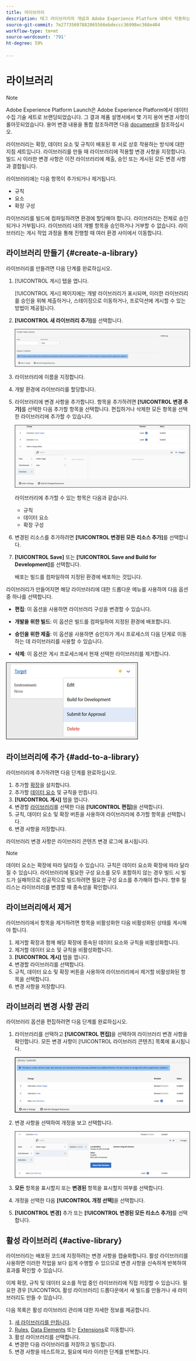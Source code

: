 ```yaml
---
title: 라이브러리
description: 태그 라이브러리의 개념과 Adobe Experience Platform 내에서 작동하는 방법에 대해 알아봅니다.
source-git-commit: 7e27735697882065566ebdeccc36998ec368e404
workflow-type: tm+mt
source-wordcount: '791'
ht-degree: 59%

---
```


# 라이브러리

>[!NOTE]
>
>Adobe Experience Platform Launch은 Adobe Experience Platform에서 데이터 수집 기술 세트로 브랜딩되었습니다. 그 결과 제품 설명서에서 몇 가지 용어 변경 사항이 롤아웃되었습니다. 용어 변경 내용을 통합 참조하려면 다음 [document](../../term-updates.md)을 참조하십시오.

라이브러리는 확장, 데이터 요소 및 규칙이 배포된 후 서로 상호 작용하는 방식에 대한 지침 세트입니다. 라이브러리를 만들 때 라이브러리에 적용할 변경 사항을 지정합니다. 빌드 시 이러한 변경 사항은 이전 라이브러리에 제출, 승인 또는 게시된 모든 변경 사항과 결합됩니다.

라이브러리에는 다음 항목이 추가되거나 제거됩니다.

* 규칙
* 요소
* 확장 구성

라이브러리를 빌드에 컴파일하려면 환경에 할당해야 합니다. 라이브러리는 전체로 승인되거나 거부됩니다. 라이브러리 내의 개별 항목을 승인하거나 거부할 수 없습니다. 라이브러리는 게시 작업 과정을 통해 진행할 때 여러 환경 사이에서 이동합니다.

## 라이브러리 만들기 {#create-a-library}

라이브러리를 만들려면 다음 단계를 완료하십시오.

1. [!UICONTROL 게시] 탭을 엽니다.

   [!UICONTROL 게시] 페이지에는 개발 라이브러리가 표시되며, 이러한 라이브러리를 승인을 위해 제출하거나, 스테이징으로 이동하거나, 프로덕션에 게시할 수 있는 방법이 제공됩니다.

1. **[!UICONTROL 새 라이브러리 추가]**&#x200B;를 선택합니다.

   ![](../../images/library-create.jpg)

1. 라이브러리에 이름을 지정합니다.
1. 개발 환경에 라이브러리를 할당합니다.
1. 라이브러리에 변경 사항을 추가합니다.
항목을 추가하려면 **[!UICONTROL 변경 추가]**&#x200B;를 선택한 다음 추가할 항목을 선택합니다. 편집하거나 삭제한 모든 항목을 선택한 라이브러리에 추가할 수 있습니다.

   ![](../../images/library-add-change.jpg)

   라이브러리에 추가할 수 있는 항목은 다음과 같습니다.

   * 규칙
   * 데이터 요소
   * 확장 구성

1. 변경된 리소스를 추가하려면 **[!UICONTROL 변경된 모든 리소스 추가]**&#x200B;를 선택합니다.
1. **[!UICONTROL Save]** 또는 **[!UICONTROL Save and Build for Development]**&#x200B;를 선택합니다.

   배포는 빌드를 컴파일하여 지정된 환경에 배포하는 것입니다.

라이브러리가 만들어지면 해당 라이브러리에 대한 드롭다운 메뉴를 사용하여 다음 옵션 중 하나를 선택합니다.

* **편집**: 이 옵션을 사용하면 라이브러리 구성을 변경할 수 있습니다.

* **개발을 위한 빌드**: 이 옵션은 빌드를 컴파일하여 지정된 환경에 배포합니다.

* **승인을 위한 제출**: 이 옵션을 사용하면 승인자가 게시 프로세스의 다음 단계로 이동하는 데 라이브러리를 사용할 수 있습니다.

* **삭제**: 이 옵션은 게시 프로세스에서 현재 선택한 라이브러리를 제거합니다.

![](../../images/library-menu.png)

## 라이브러리에 추가 {#add-to-a-library}

라이브러리에 추가하려면 다음 단계를 완료하십시오.

1. 추가할 [확장](../managing-resources/extensions/overview.md)을 설치합니다.
1. 추가할 [데이터 요소](../managing-resources/data-elements.md) 및 규칙을 만듭니다.
1. **[!UICONTROL 게시]** 탭을 엽니다.
1. 변경할 [라이브러리](libraries.md)를 선택한 다음 **[!UICONTROL 편집]**&#x200B;을 선택합니다.
1. 규칙, 데이터 요소 및 확장 버튼을 사용하여 라이브러리에 추가할 항목을 선택합니다.
1. 변경 사항을 저장합니다.

라이브러리 변경 사항은 라이브러리 콘텐츠 변경 로그에 표시됩니다.

>[!NOTE]
>
> 데이터 요소는 확장에 따라 달라질 수 있습니다. 규칙은 데이터 요소와 확장에 따라 달라질 수 있습니다. 라이브러리에 필요한 구성 요소를 모두 포함하지 않는 경우 빌드 시 빌드가 실패하므로 성공적으로 빌드하려면 필요한 구성 요소를 추가해야 합니다. 향후 릴리스는 라이브러리를 변경할 때 종속성을 확인합니다.

## 라이브러리에서 제거

라이브러리에서 항목을 제거하려면 항목을 비활성화한 다음 비활성화된 상태를 게시해야 합니다.

1. 제거할 확장과 함께 해당 확장에 종속된 데이터 요소와 규칙을 비활성화합니다.
1. 제거할 데이터 요소 및 규칙을 비활성화합니다.
1. **[!UICONTROL 게시]** 탭을 엽니다.
1. 변경할 라이브러리를 선택합니다.
1. 규칙, 데이터 요소 및 확장 버튼을 사용하여 라이브러리에서 제거할 비활성화된 항목을 선택합니다.
1. 변경 사항을 저장합니다.

## 라이브러리 변경 사항 관리

라이브러리 옵션을 편집하려면 다음 단계를 완료하십시오.

1. 라이브러리를 선택하고 **[!UICONTROL 편집]**&#x200B;을 선택하여 라이브러리 변경 사항을 확인합니다. 모든 변경 사항이 [!UICONTROL 라이브러리 콘텐츠] 목록에 표시됩니다.

   ![](../../images/library-contents.jpg)

1. 변경 사항을 선택하여 개정을 보고 선택합니다.

   ![](../../images/library-contents-revision.jpg)

1. **모든** 항목을 표시할지 또는 **변경된** 항목을 표시할지 여부를 선택합니다.
1. 개정을 선택한 다음 **[!UICONTROL 개정 선택]**&#x200B;을 선택합니다.
1. **[!UICONTROL 변경]** 추가 또는 **[!UICONTROL 변경된 모든 리소스 추가]**&#x200B;를 선택합니다.

## 활성 라이브러리 {#active-library}

라이브러리는 배포된 코드에 지정하려는 변경 사항을 캡슐화합니다. 활성 라이브러리를 사용하면 이러한 작업을 보다 쉽게 수행할 수 있으므로 변경 사항을 신속하게 반복하여 효과를 확인할 수 있습니다.

이제 확장, 규칙 및 데이터 요소를 작업 중인 라이브러리에 직접 저장할 수 있습니다. 필요한 경우 [!UICONTROL 활성 라이브러리] 드롭다운에서 새 빌드를 만들거나 새 라이브러리도 만들 수 있습니다.

다음 목록은 활성 라이브러리 관리에 대한 자세한 정보를 제공합니다.

1. [새 라이브러리를 만듭니다](libraries.md#create-a-library).
1. [Rules](../managing-resources/rules.md), [Data Elements](../managing-resources/data-elements.md) 또는 [Extensions](../managing-resources/extensions/overview.md)로 이동합니다.
1. 활성 라이브러리를 선택합니다.
1. 변경한 다음 라이브러리를 저장하고 빌드합니다.
1. 변경 사항을 테스트하고, 필요에 따라 이러한 단계를 반복합니다.
